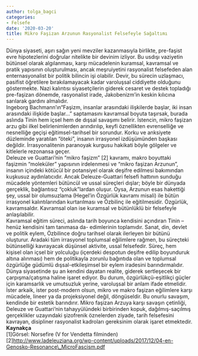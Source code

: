 ```yaml
---
author: tolga_bagci
categories:
- Felsefe
date: '2020-03-20'
title: Mikro Faşizan Arzunun Rasyonalist Felsefeyle Sağaltımı
---
```


Dünya siyaseti, aşırı sağın yeni mevziler kazanmasıyla birlikte, pre-faşist evre hipotezlerini doğrular nitelikte bir devinim izliyor. Bu usdışı vaziyetin bütünsel olarak algılanması, karşı mücadelenin kuramsal, kavramsal ve pratik yapısının oluşturulması, ancak meşruiyetini rasyonalist felsefeden alan enternasyonalist bir politik bilincin işi olabilir. Devir, bu sürecin uzlaşmacı, pasifist öğretilere bırakılamayacak kadar varoluşsal ciddiyette olduğunu göstermekte. Nazi kalıntısı siyasetçilerin giderek cesaret ve destek topladığı pre-faşizan dönemde, rasyonalist irade, Jakobenizm’in keskin kılıcına sarılarak gardını almalıdır.  
Ingeborg Bachmann’ın“Faşizm, insanlar arasındaki ilişkilerde başlar, iki insan arasındaki ilişkide başlar…” saptamasını kavramsal boyuta taşırsak, burada aslında Tinin hem içsel hem de dışsal savaşımı belirir. İstencin, mikro faşizan arzu gibi ilkel belirlenimlerden arındırılıp, keyfi öznellikten evrenselliğe ve nesnelliğe geçişi eğitimsel-tarihsel bir sorundur. Korku ve anksiyete düzleminde yaratılan “öteki”, insanın irrasyonel izdüşümünden başkası değildir. İrrasyonalitenin paranoyak kurgusu hakikati böyle gölgeler ve kitlelerle rezonansa geçer.  
Deleuze ve Guattari’nin “mikro faşizm” \[2\] kavramı, makro boyuttaki faşizmin “moleküler” yapısının irdelenmesi ve “mikro faşizan Arzunun”, insanın içindeki kötücül bir potansiyel olarak deşifre edilmesi bakımından kuşkusuz aydınlatıcıdır. Ancak Deleuze-Guattari felsefi hattının sunduğu mücadele yöntemleri bütüncül ve ussal süreçleri dışlar; böyle bir dünyada gerçeklik, bağlantısız “çokluk”lardan oluşur. Oysa, Arzunun esas hakettiği şey, ussal bir olumsuzlama (Hegel’in Özgürlük kavramı misali) ile bütün irrasyonel kalıntılarından kurtarılması ve Özbilinç ile eğitilmesidir. Özgürlük, kavramsaldır. Kavramsal olan ise kuramsal ve bütünlüklü bir felsefeyle anlaşılabilir.  
Kavramsal eğitim süreci, aslında tarih boyunca kendisini açındıran Tinin – henüz kendisini tam tanımasa da- edimlerinin toplamıdır. Sanat, din, devlet ve politik eylem, Özbilince doğru tarihsel olarak ilerleyen bir bütünü oluşturur. Aradaki tüm irrasyonel toplumsal eğilimlere rağmen, bu süreçteki bütünselliği kavrayacak düşünsel aktivite, ussal felsefedir. Süreç, hem kişisel olan içsel bir yolculuğu (içerdeki despotun deşifre edilip boyunduruk altına alınması) hem de politikayla zorunlu bağıntıda olan ve toplumsal özgürlüğe güdümlü dışsal-etkileşimsel bir eylem iradesini barındırmalıdır.  
Dünya siyasetinde şu an kendini dayatan realite, giderek sertleşecek bir çarpışma/çatışma haline işaret ediyor. Bu durum, özgürlükçü-eşitlikçi güçler için karamsarlık ve umutsuzluk yerine, varoluşsal bir anlam ifade etmelidir. İster arkaik, ister post-modern olsun, mikro ve makro faşizan eğilimlere karşı mücadele, lineer ya da projeksiyonel değil, döngüseldir. Bu onurlu savaşım, kendinde bir estetik barındırır. Mikro faşizan Arzuya karşı savaşın çetinliği, Deleuze ve Guattari’nin tahayyülündeki birbirinden kopuk, dağılmış-saçılmış gerçeklikler uzayındaki şizofrenik öznelerden ziyade, tarih felsefesini kavrayan, disipliner rasyonalist kadroları gereksinim olarak işaret etmektedir.  
**Kaynakça**  
\[1\]Görsel: Norsefire (V for Vendetta filminden)  
\[2\]http://www.ladeleuziana.org/wp-content/uploads/2017/12/04-en-Genosko-Resonance\_MicroFascism.pdf